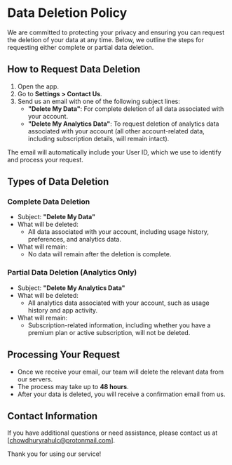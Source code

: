 # Data Deletion Policy

We are committed to protecting your privacy and ensuring you can request the deletion of your data at any time. Below, we outline the steps for requesting either complete or partial data deletion.

## How to Request Data Deletion

1. Open the app.
2. Go to **Settings > Contact Us**.
3. Send us an email with one of the following subject lines:
   - **"Delete My Data"**: For complete deletion of all data associated with your account.
   - **"Delete My Analytics Data"**: To request deletion of analytics data associated with your account (all other account-related data, including subscription details, will remain intact).

The email will automatically include your User ID, which we use to identify and process your request.

## Types of Data Deletion

### Complete Data Deletion
- Subject: **"Delete My Data"**
- What will be deleted:
  - All data associated with your account, including usage history, preferences, and analytics data.
- What will remain:
  - No data will remain after the deletion is complete.

### Partial Data Deletion (Analytics Only)
- Subject: **"Delete My Analytics Data"**
- What will be deleted:
  - All analytics data associated with your account, such as usage history and app activity.
- What will remain:
  - Subscription-related information, including whether you have a premium plan or active subscription, will not be deleted.

## Processing Your Request

- Once we receive your email, our team will delete the relevant data from our servers.
- The process may take up to **48 hours**.
- After your data is deleted, you will receive a confirmation email from us.

## Contact Information

If you have additional questions or need assistance, please contact us at [chowdhuryrahulc@protonmail.com].

Thank you for using our service!
